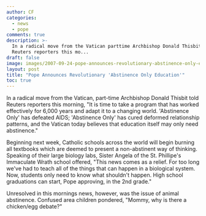 ```yaml
---
author: CF
categories:
  - news
  - pope
comments: true
description: >-
  In a radical move from the Vatican parttime Archbishop Donald Thisbit told
  Reuters reporters this mo...
draft: false
image: images/2007-09-24-pope-announces-revolutionary-abstinence-only-education.jpg
layout: post
title: "Pope Announces Revolutionary 'Abstinence Only Education'"
toc: true
---
```

    
In a radical move from the Vatican, part-time Archbishop Donald Thisbit told Reuters reporters this morning, "It is time to take a program that has worked effectively for 6,000 years and adapt it to a changing world. 'Abstinence Only' has defeated AIDS; 'Abstinence Only' has cured deformed relationship patterns, and the Vatican today believes that education itself may only need abstinence."    
    
Beginning next week, Catholic schools across the world will begin burning all textbooks which are deemed to present a non-abstinent way of thinking. Speaking of their large biology labs, Sister Angela of the St. Phillipe's Immaculate Wrath school offered, "This news comes as a relief. For too long we've had to teach all of the things that can happen in a biological system. Now, students only need to know what shouldn't happen. High school graduations can start, Pope approving, in the 2nd grade."    
    
Unresolved in this mornings news, however, was the issue of animal abstinence. Confused area children pondered, "Mommy, why is there a chicken/egg debate?"    
